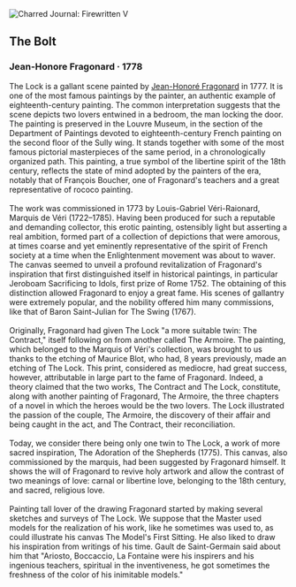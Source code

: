 <div class="artwork-of-the-day">
  <div class="container">
    <div class="img-wrapper">
      <img
        src="https://uploads1.wikiart.org/images/jean-honore-fragonard/the-bolt.jpg!Large.jpg"
        alt="Charred Journal: Firewritten V" />
    </div>
    <div class="artwork-detail">
      <div class="artwork-origin"> 
        <h2 class="artwork-name">The Bolt</h2>
        <h3 class="artist">
          Jean-Honore Fragonard
                    ·  1778
        </h3>
      </div>
      <p class="description">
        <span class="artwork-description-text ng-binding" ng-bind-html="viewModel.ArtworkOfTheDay.Description | unsafe">The Lock is a gallant scene painted by <a target="_blank" href="/en/jean-honore-fragonard">Jean-Honoré Fragonard</a> in 1777. It is one of the most famous paintings by the painter, an authentic example of eighteenth-century painting. The common interpretation suggests that the scene depicts two lovers entwined in a bedroom, the man locking the door. The painting is preserved in the Louvre Museum, in the section of the Department of Paintings devoted to eighteenth-century French painting on the second floor of the Sully wing. It stands together with some of the most famous pictorial masterpieces of the same period, in a chronologically organized path. This painting, a true symbol of the libertine spirit of the 18th century, reflects the state of mind adopted by the painters of the era, notably that of François Boucher, one of Fragonard's teachers and a great representative of rococo painting.
<br>
<br>The work was commissioned in 1773 by Louis-Gabriel Véri-Raionard, Marquis de Véri (1722–1785). Having been produced for such a reputable and demanding collector, this erotic painting, ostensibly light but asserting a real ambition, formed part of a collection of depictions that were amorous, at times coarse and yet eminently representative of the spirit of French society at a time when the Enlightenment movement was about to waver. The canvas seemed to unveil a profound revitalization of Fragonard's inspiration that first distinguished itself in historical paintings, in particular Jeroboam Sacrificing to Idols, first prize of Rome 1752. The obtaining of this distinction allowed Fragonard to enjoy a great fame. His scenes of gallantry were extremely popular, and the nobility offered him many commissions, like that of Baron Saint-Julian for The Swing (1767).
<br>
<br>Originally, Fragonard had given The Lock "a more suitable twin: The Contract," itself following on from another called The Armoire. The painting, which belonged to the Marquis of Véri's collection, was brought to us thanks to the etching of Maurice Blot, who had, 8 years previously, made an etching of The Lock. This print, considered as mediocre, had great success, however, attributable in large part to the fame of Fragonard. Indeed, a theory claimed that the two works, The Contract and The Lock, constitute, along with another painting of Fragonard, The Armoire, the three chapters of a novel in which the heroes would be the two lovers. The Lock illustrated the passion of the couple, The Armoire, the discovery of their affair and being caught in the act, and The Contract, their reconciliation.
<br>
<br>Today, we consider there being only one twin to The Lock, a work of more sacred inspiration, The Adoration of the Shepherds (1775). This canvas, also commissioned by the marquis, had been suggested by Fragonard himself. It shows the will of Fragonard to revive holy artwork and allow the contrast of two meanings of love: carnal or libertine love, belonging to the 18th century, and sacred, religious love.
<br>
<br>Painting tall lover of the drawing Fragonard started by making several sketches and surveys of The Lock. We suppose that the Master used models for the realization of his work, like he sometimes was used to, as could illustrate his canvas The Model's First Sitting. He also liked to draw his inspiration from writings of his time. Gault de Saint-Germain said about him that "Ariosto, Boccaccio, La Fontaine were his inspirers and his ingenious teachers, spiritual in the inventiveness, he got sometimes the freshness of the color of his inimitable models."</span>
                        <div class="text-shadow-container" ng-show="showShadow" style=""></div>
      </p>
    </div>
  </div>

</div>
